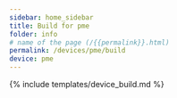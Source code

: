 ```yaml
---
sidebar: home_sidebar
title: Build for pme
folder: info
# name of the page (/{{permalink}}.html)
permalink: /devices/pme/build
device: pme
---
```

{% include templates/device_build.md %}
